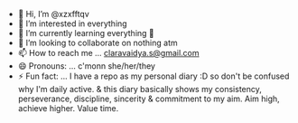 - 👋 Hi, I’m @xzxfftqv
- 👀 I’m interested in everything 
- 🌱 I’m currently learning everything 🤪 
- 💞️ I’m looking to collaborate on nothing atm
- 📫 How to reach me ... claravaidya.s@gmail.com
- 😄 Pronouns: ... c'monn she/her/they
- ⚡ Fun fact: ... I have a repo as my personal diary :D so don't be confused why I'm daily active. & this diary basically shows my consistency, perseverance, discipline, sincerity & commitment to my aim.
Aim high, achieve higher. Value time. 
<!---
xzxfftqv/xzxfftqv is a ✨ special ✨ repository because its `README.md` (this file) appears on your GitHub profile.
You can click the Preview link to take a look at your changes.
--->
